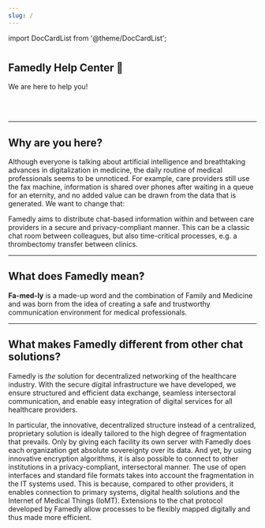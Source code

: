 ```yaml
---
slug: /
---
```


import DocCardList from '@theme/DocCardList';

#

<div class="hero hero--primary">
  <div class="container">
    <h2 class="hero__title">Famedly Help Center 👋</h2>
    <p class="hero__subtitle">We are here to help you! </p>
  </div>
</div>
<br></br>

---

## Why are you here?

Although everyone is talking about artificial intelligence and breathtaking advances in digitalization in medicine, the daily routine of medical professionals seems to be unnoticed. For example, care providers still use the fax machine, information is shared over phones after waiting in a queue for an eternity, and no added value can be drawn from the data that is generated. We want to change that:

Famedly aims to distribute chat-based information within and between care providers in a secure and privacy-compliant manner. This can be a classic chat room between colleagues, but also time-critical processes, e.g. a thrombectomy transfer between clinics.

---

## What does Famedly mean?

**Fa-med-ly** is a made-up word and the combination of Family and Medicine and was born from the idea of creating a safe and trustworthy communication environment for medical professionals.

---

## What makes Famedly different from other chat solutions?

Famedly is *the* solution for decentralized networking of the healthcare industry. With the secure digital infrastructure we have developed, we ensure structured and efficient data exchange, seamless intersectoral communication, and enable easy integration of digital services for all healthcare providers.

In particular, the innovative, decentralized structure instead of a centralized, proprietary solution is ideally tailored to the high degree of fragmentation that prevails. Only by giving each facility its own server with Famedly does each organization get absolute sovereignty over its data. And yet, by using innovative encryption algorithms, it is also possible to connect to other institutions in a privacy-compliant, intersectoral manner. The use of open interfaces and standard file formats takes into account the fragmentation in the IT systems used. This is because, compared to other providers, it enables connection to primary systems, digital health solutions and the Internet of Medical Things (IoMT). Extensions to the chat protocol developed by Famedly allow processes to be flexibly mapped digitally and thus made more efficient.